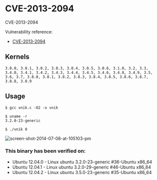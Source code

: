 # CVE-2013-2094

CVE-2013-2094

Vulnerability reference:
 * [CVE-2013-2094](https://cve.mitre.org/cgi-bin/cvename.cgi?name=2013-2094)  

## Kernels
```
3.0.0, 3.0.1, 3.0.2, 3.0.3, 3.0.4, 3.0.5, 3.0.6, 3.1.0, 3.2, 3.3, 3.4.0, 3.4.1, 3.4.2, 3.4.3, 3.4.4, 3.4.5, 3.4.6, 3.4.8, 3.4.9, 3.5, 3.6, 3.7, 3.8.0, 3.8.1, 3.8.2, 3.8.3, 3.8.4, 3.8.5, 3.8.6, 3.8.7, 3.8.8, 3.8.9
```   

## Usage
```
$ gcc vnik.c -O2 -o vnik

$ uname -r
3.2.0-23-generic

$ ./vnik 0
```  

![screen-shot-2014-07-08-at-105103-pm](screen-shot-2014-07-08-at-105103-pm.png)  

### This binary has been verified on:
 - Ubuntu 12.04.0 - Linux ubuntu 3.2.0-23-generic #36-Ubuntu x86_64  
 - Ubuntu 12.04.1 - Linux ubuntu 3.2.0-29-generic #46-Ubuntu x86_64  
 - Ubuntu 12.04.2 - Linux ubuntu 3.5.0-23-generic #35-Ubuntu x86_64   




